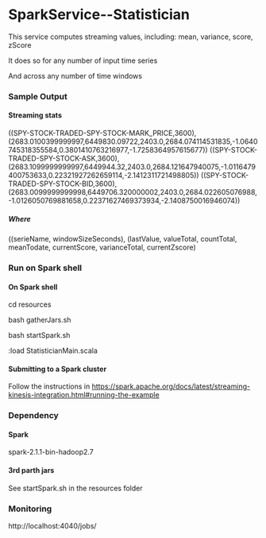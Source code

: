 # SparkService--Statistician

This service computes streaming values, including: mean, variance, score, zScore 

It does so for any number of input time series

And across any number of time windows

### Sample Output

#### Streaming stats
((SPY-STOCK-TRADED-SPY-STOCK-MARK_PRICE,3600),(2683.0100399999997,6449830.09722,2403.0,2684.074114531835,-1.0640745318355584,0.3801410763216977,-1.7258364957615677))
((SPY-STOCK-TRADED-SPY-STOCK-ASK,3600),(2683.1099999999997,6449944.32,2403.0,2684.121647940075,-1.0116479400753633,0.22321927262659114,-2.1412311721498805))
((SPY-STOCK-TRADED-SPY-STOCK-BID,3600),(2683.0099999999998,6449706.320000002,2403.0,2684.022605076988,-1.0126050769881658,0.22371627469373934,-2.1408750016946074))

##### Where
((serieName, windowSizeSeconds), (lastValue, valueTotal, countTotal, meanTodate, currentScore, varianceTotal, currentZscore)


### Run on Spark shell

#### On Spark shell

cd resources

bash gatherJars.sh 

bash startSpark.sh 

:load StatisticianMain.scala 


#### Submitting to a Spark cluster

Follow the instructions in https://spark.apache.org/docs/latest/streaming-kinesis-integration.html#running-the-example


### Dependency

#### Spark

spark-2.1.1-bin-hadoop2.7

#### 3rd parth jars

See startSpark.sh in the resources folder



### Monitoring

http://localhost:4040/jobs/
